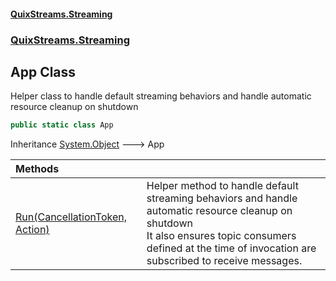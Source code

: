 #### [QuixStreams.Streaming](index.md 'index')
### [QuixStreams.Streaming](QuixStreams.Streaming.md 'QuixStreams.Streaming')

## App Class

Helper class to handle default streaming behaviors and handle automatic resource cleanup on shutdown

```csharp
public static class App
```

Inheritance [System.Object](https://docs.microsoft.com/en-us/dotnet/api/System.Object 'System.Object') &#129106; App

| Methods | |
| :--- | :--- |
| [Run(CancellationToken, Action)](App.Run(CancellationToken,Action).md 'QuixStreams.Streaming.App.Run(System.Threading.CancellationToken, System.Action)') | Helper method to handle default streaming behaviors and handle automatic resource cleanup on shutdown<br/>It also ensures topic consumers defined at the time of invocation are subscribed to receive messages. |
